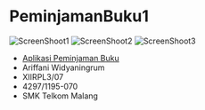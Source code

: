 # PeminjamanBuku1


![ScreenShoot1](https://github.com/ariffanw/PeminjamanBuku1/blob/master/Screenshot_2016-10-17-14-02-05-08.png)
![ScreenShoot2](https://github.com/ariffanw/PeminjamanBuku1/blob/master/Screenshot_2016-10-17-14-02-18-88.png)
![ScreenShoot3](https://github.com/ariffanw/PeminjamanBuku1/blob/master/Screenshot_2016-10-17-14-02-21-32.png)

* [Aplikasi Peminjaman Buku](https://github.com/ariffanw/PeminjamanBuku1/blob/master/app-debug.apk)
* Ariffani Widyaningrum
* XIIRPL3/07
* 4297/1195-070
* SMK Telkom Malang
